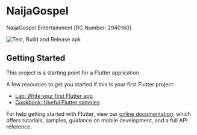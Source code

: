 # NaijaGospel

NaijaGospel Entertainment [RC Number: 2940160]

![Test, Build and Release apk](https://github.com/Emex4gman/naijagospel/workflows/Test,%20Build%20and%20Release%20apk/badge.svg?branch=master)
## Getting Started

This project is a starting point for a Flutter application.

A few resources to get you started if this is your first Flutter project:

- [Lab: Write your first Flutter app](https://flutter.dev/docs/get-started/codelab)
- [Cookbook: Useful Flutter samples](https://flutter.dev/docs/cookbook)

For help getting started with Flutter, view our
[online documentation](https://flutter.dev/docs), which offers tutorials,
samples, guidance on mobile development, and a full API reference.
